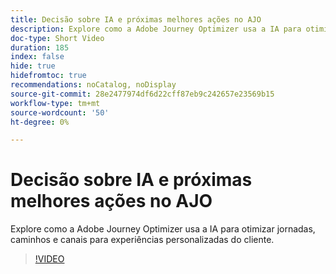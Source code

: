 ```yaml
---
title: Decisão sobre IA e próximas melhores ações no AJO
description: Explore como a Adobe Journey Optimizer usa a IA para otimizar jornadas, caminhos e canais para experiências personalizadas do cliente.
doc-type: Short Video
duration: 185
index: false
hide: true
hidefromtoc: true
recommendations: noCatalog, noDisplay
source-git-commit: 28e2477974df6d22cff87eb9c242657e23569b15
workflow-type: tm+mt
source-wordcount: '50'
ht-degree: 0%

---
```



# Decisão sobre IA e próximas melhores ações no AJO

Explore como a Adobe Journey Optimizer usa a IA para otimizar jornadas, caminhos e canais para experiências personalizadas do cliente.

<!-- 62_S520_3442520_184_ai-decisioning-and-next-best-actions-in-ajo -->
>[!VIDEO](https://video.tv.adobe.com/v/3460236/?learn=on&enablevpops=true&captions=por_br)
